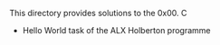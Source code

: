 This directory provides solutions to the 0x00. C
 - Hello World task of the ALX Holberton programme
